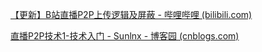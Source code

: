 [【更新】B站直播P2P上传逻辑及屏蔽 - 哔哩哔哩 (bilibili.com)](https://www.bilibili.com/read/cv36570963/?jump_opus=1)

[直播P2P技术1-技术入门 - Sunlnx - 博客园 (cnblogs.com)](https://www.cnblogs.com/Sunlnx/p/5929611.html)